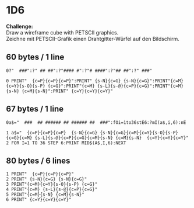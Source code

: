 # 1D6

**Challenge:**  
Draw a wireframe cube with PETSCII graphics.  
Zeichne mit PETSCII-Grafik einen Drahtgitter-Würfel auf den Bildschirm.

## 60 bytes / 1 line

```basic
0?"  ###":?" ## ##":?"#### #":?"# ####":?"## ##":?" ###"
```
```basic
0 PRINT"  {c=P}{c=P}{c=P}":PRINT" {s-N}{c=G} {s-N}{c=G}":PRINT"{c=M}{c=Y}{s-O}{s-P} {c=G}":PRINT"{c=M} {s-L}{s-@}{c=P}{c=G}":PRINT"{c=M}{s-N} {c=M}{s-N}":PRINT" {c=Y}{c=Y}{c=Y}"
```

## 67 bytes / 1 line

```
0a$="  ###  ## ###### ## ###### ##  ###":fOi=1to36stE6:?mI(a$,i,6):nE
```
```basic
1 a$="  {c=P}{c=P}{c=P}  {s-N}{c=G} {s-N}{c=G}{c=M}{c=Y}{s-O}{s-P} {c=G}{c=M} {s-L}{s-@}{c=P}{c=G}{c=M}{s-N} {c=M}{s-N}  {c=Y}{c=Y}{c=Y}"
2 FOR I=1 TO 36 STEP 6:PRINT MID$(A$,I,6):NEXT
```

## 80 bytes / 6 lines

```basic
1 PRINT"  {c=P}{c=P}{c=P}"
2 PRINT" {s-N}{c=G} {s-N}{c=G}"
3 PRINT"{c=M}{c=Y}{s-O}{s-P} {c=G}"
4 PRINT"{c=M} {s-L}{s-@}{c=P}{c=G}"
5 PRINT"{c=M}{s-N} {c=M}{s-N}"
6 PRINT" {c=Y}{c=Y}{c=Y}"
```

